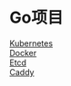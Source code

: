 # Go项目

[Kubernetes](https://github.com/kubernetes/kubernetes)<br>
[Docker](https://docs.docker-cn.com/)<br>
[Etcd](https://github.com/etcd-io/etcd)<br>
[Caddy](https://caddyserver.com/)<br>